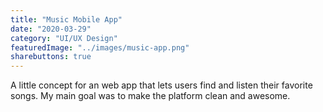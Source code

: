 ```yaml
---
title: "Music Mobile App"
date: "2020-03-29"
category: "UI/UX Design"
featuredImage: "../images/music-app.png"
sharebuttons: true
---
```


A little concept for an web app that lets users find and listen their favorite songs. My main goal was to make the platform clean and awesome.
